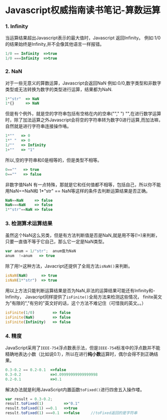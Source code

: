 # Javascript权威指南读书笔记-算数运算
### 1. Infinity
当运算结果超出Javascript表示的最大值时，Javascript 返回Infinity。
例如:1/0的结果始终是Infinity,并不会像其他语言一样报错。
<!-- more --> 
```javascript
1/0 == Infinity  =>true
1/0 ===Infinity  =>true
```
### 2. NaN
对于一些无意义的算数运算，Javascript会返回NaN
例如:0/0,数字类型和非数字类型或无法转换为数字的类型进行运算，结果都为NaN.

```javascript
1*"str"  => NaN
1*{}     => NaN
```
但是有个例外，就是空的字符串包括有空格在内的空串(""," ") "",在进行数学运算时，除了加法运算之外Javascript会将空的字符串转为数字0进行运算,而加法嘛，自然就是进行字符串连接操作咯。

```javascript
1*""   => 0
1*" "  => 0
1/""   => Infinity
1+""   => "1"
```
所以,空的字符串和0是相等的，但是类型不相等。

```javascript
0==""   => true
0==""   => false
```
非数字值NaN 有一点特殊，那就是它和任何值都不相等，包括自己，所以你不能用NaN==NaN和 1*"str"  == NaN等这样的条件去判断运算结果是否正确。

```javascript
NaN==NaN     => false
NaN===NaN    => false
1*"str"==NaN => false
```
### 3. 检测算术运算结果
虽然这个NaN这么另类，但是有方法判断值是否是NaN,就是用不等(!=)来判断，
只要一直值不等于它自己，那么它一定是NaN类型。

```javascript
var anum = 1/"str";  anum值为NaN
anum  !=anum   => true
```
除了用!=这种方法，Javacript还提供了全局方法`isNaN()`来判断。

```javascript
isNaN(NaN)      => true
isNaN(1*"str")  => true
```
用以上方法只能判断运算结果是否为NaN,非法的运算结果可能还有Infinity和-Infinity，
Javacript同样提供了`isFinite()`全局方法来检测这些情况，
finite英文为"有限的","有穷的"英文好的话，这个方法不难记住（可惜我的英文。。）

```javascript
isFinite(1/0)        => false
isFinite(NaN)        => false
isFinite(Infinity)   => false
```
### 4. 精度
JavaScript采用了`IEEE-754`浮点数表示法，但是`IEEE-754`标准中的浮点数并不能精确地表达小数（比如说0.1），所以在进行**纯小数**运算时，偶尔会得不到正确结果。

```javascript
0.3-0.2 == 0.2-0.1  =>false
0.3-0.2             =>0.09999999999999998
0.2-0.1             =>0.1
```
解决办法就是利用JavaScript内置函数`toFixed()`进行四舍五入操作喽。

```javascript
var result = 0.3-0.2;
result.toFixed(1)         =>"0.1"
result.toFixed(1) ==0.1   =>true
result.toFixed(1) ===0.1  =>false     //toFixed返回的是字符串
```